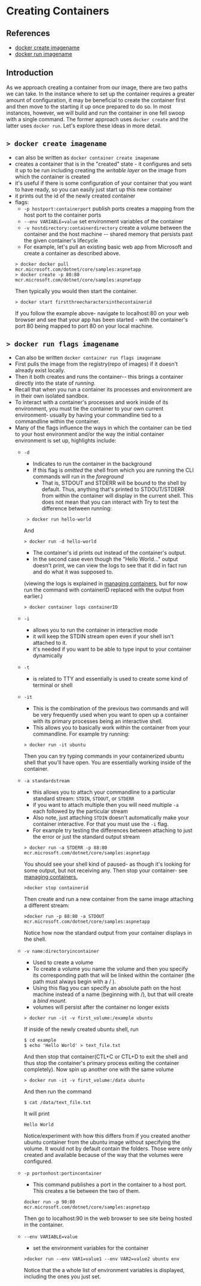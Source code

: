 # Creating Containers
## References
- [docker create imagename](https://docs.docker.com/engine/reference/commandline/create/)
- [docker run imagename](https://docs.docker.com/engine/reference/commandline/create/)

## Introduction
As we approach creating a container from our image, there are two paths we can take. In the instance where to set up the container requires a greater amount of configuration, it may be beneficial to create the container first and then move to the starting it up once prepared to do so. In most instances, however, we will build and run the container in one fell swoop with a single command. The former approach uses `docker create` and the latter uses `docker run`. Let's explore these ideas in more detail. 

## `> docker create imagename`
- can also be written as `docker container create imagename`
- creates a container that is in the "created" state - it configures and sets it up to be run including creating the *writable layer* on the image from which the container is created
- it's useful if there is some configuration of your container that you want to have ready, so you can easily just start up this new container
- it prints out the id of the newly created container
- flags:
    - `-p hostport:containerport` publish ports creates a mapping from the host port to the container ports 
    - `--env VARIABLE=value` set environment variables of the container
    - `-v hostdirectory:containerdirectory` create a volume between the container and the host machine -- shared memory that persists past the given container's lifecycle  
    - For example, let's pull an existing basic web app from Microsoft and create a container as described above.
    ```console
    > docker docker pull mcr.microsoft.com/dotnet/core/samples:aspnetapp
    > docker create -p 80:80 mcr.microsoft.com/dotnet/core/samples:aspnetapp 
    ```
    Then typically you would then start the container. 
    ```console
    > docker start firstthreecharactersinthecontainerid
    ```
    If you follow the example above- navigate to localhost:80 on your web browser and see that your app has been started - with the container's port 80 being mapped to port 80 on your local machine. 
 
## `> docker run flags imagename`
- Can also be written `docker container run flags imagename`
- First pulls the image from the registry(repo of images) if it doesn't already exist locally.
- Then it both creates and runs the container-- this brings a container directly into the state of *running*.  
- Recall that when you run a container its processes and environment are in their own isolated sandbox.
- To interact with a container's processes and work inside of its environment, you must tie the container to your own current environment- usually by having your commandline tied to a commandline within the container. 
- Many of the flags influence the ways in which the container can be tied to your host environment and/or the way the initial container environment is set up, highlights include: 
    - `-d` 
        - Indicates to run the container in the background 
        - If this flag is *omitted* the shell from which you are running the CLI commands will run in the *foreground*
            - That is, STDOUT and STDERR will be bound to the shell by default. Thus, anything that's printed to STDOUT/STDERR from within the container will display in the current shell. This does not mean that you can interact with 
        Try to test the difference between running:

        ```console
         > docker run hello-world
        ```
        And 
        ```console
        > docker run -d hello-world
        ```
        - The container's id prints out instead of the container's output. 
        - In the second case even though the "Hello World..." output doesn't print, we can view the logs to see that it did in fact run and do what it was supposed to. 
        
        (viewing the logs is explained in [managing containers](./managing-containers.md), but for now run the command with containerID replaced with the output from earlier.)
        ```console
        > docker container logs containerID
        ```
    - `-i` 
        - allows you to run the container in interactive mode 
        - it will keep the STDIN stream open even if your shell isn't attached to it. 
        - it's needed if you want to be able to type input to your container dynamically 
    - `-t`
        - is related to TTY and essentially is used to create some kind of terminal or shell 
    - `-it`
        - This is the combination of the previous two commands and will be very frequently used when you want to open up a container with its primary processes being an interactive shell. 
        - This allows you to basically work within the container from your commandline. 
        For example try running: 
        ```console
        > docker run -it ubuntu
        ```
        Then you can try typing commands in your containerized ubuntu shell that you'll have open. You are essentially working inside of the container. 
    - `-a standardstream`
        - this allows you to attach your commandline to a particular standard stream: `STDIN`, `STDOUT`, or `STDERR` 
        - if you want to attach multiple then you will need multiple `-a ` each followed by the particular stream 
        - Also note, just attaching `STDIN` doesn't automatically make your container interactive. For that you must use the `-i` flag. 
        - For example try testing the differences between attaching to just the error or just the standard output stream 
        ```
        > docker run -a STDERR -p 88:80 mcr.microsoft.com/dotnet/core/samples:aspnetapp 
        ``` 
        You should see your shell kind of paused- as though it's looking for some output, but not receiving any. 
        Then stop your container- see [managing containers.](./managing-containers.md)
        ```
        >docker stop containerid
        ```
        Then create and run a new container from the same image attaching a different stream:
        ```
        >docker run -p 88:80 -a STDOUT mcr.microsoft.com/dotnet/core/samples:aspnetapp 
        ``` 
        Notice how now the standard output from your container displays in the shell. 
    - `-v name:directoryincontainer`
        - Used to create a volume
        - To create a volume you name the volume and then you specify its corresponding path that will be linked within the container (the path must always begin with a / ). 
        - Using this flag you can specify an absolute path on the host machine instead of a name (beginning with /), but that will create a *bind mount*. 
        - volumes will persist after the container no longer exists
        ```console
        > docker run -it -v first_volume:/example ubuntu
        ```
        If inside of the newly created ubuntu shell, run
        ```shell
        $ cd example
        $ echo 'Hello World' > text_file.txt
        ```
        And then stop that container(CTL+C or CTL+D to exit the shell and thus stop the container's primary process exiting the container completely). Now spin up another one with the same volume
        ```console
        > docker run -it -v first_volume:/data ubuntu
        ```
        And then run the command 
        ```shell
        $ cat /data/text_file.txt
        ```
        It will print
        ```
        Hello World
        ```
        Notice/experiment with how this differs from if you created another ubuntu container from the ubuntu image without specifying the volume. It would not by default contain the folders. Those were only created and available because of the way that the volumes were configured. 

    - `-p portonhost:portincontainer`
        - This command publishes a port in the container to a host port. This creates a tie between the two of them. 

        ```console
        docker run -p 90:80 mcr.microsoft.com/dotnet/core/samples:aspnetapp
        ```
        Then go to localhost:90 in the web browser to see site being hosted in the container. 
    - `--env VARIABLE=value` 
        - set the environment variables for the container
        ```console
        >docker run --env VAR1=value1 --env VAR2=value2 ubuntu env
        ```
        Notice that the a whole list of environment variables is displayed, including the ones you just set. 




